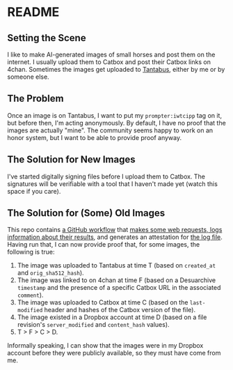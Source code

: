 # README

## Setting the Scene

I like to make AI-generated images of small horses and post them on the internet. I usually upload them to Catbox and post their Catbox links on 4chan. Sometimes the images get uploaded to [Tantabus](https://tantabus.ai/), either by me or by someone else.

## The Problem

Once an image is on Tantabus, I want to put my `prompter:iwtcipp` tag on it, but before then, I'm acting anonymously. By default, I have no proof that the images are actually "mine". The community seems happy to work on an honor system, but I want to be able to provide proof anyway.

## The Solution for New Images

I've started digitally signing files before I upload them to Catbox. The signatures will be verifiable with a tool that I haven't made yet (watch this space if you care).

## The Solution for (Some) Old Images

This repo contains [a GitHub workflow](/blob/main/.github/workflows/workflow.yml) that [makes some web requests, logs information about their results](/blob/main/script.js), and generates an attestation for [the log file](/blob/main/output.txt). Having run that, I can now provide proof that, for some images, the following is true:

1. The image was uploaded to Tantabus at time T (based on `created_at` and `orig_sha512_hash`).
2. The image was linked to on 4chan at time F (based on a Desuarchive `timestamp` and the presence of a specific Catbox URL in the associated `comment`).
3. The image was uploaded to Catbox at time C (based on the `last-modified` header and hashes of the Catbox version of the file).
4. The image existed in a Dropbox account at time D (based on a file revision's `server_modified` and `content_hash` values).
5. T > F > C > D.

Informally speaking, I can show that the images were in my Dropbox account before they were publicly available, so they must have come from me.
